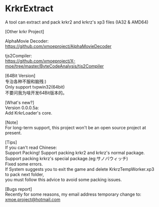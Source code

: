 # KrkrExtract
A tool can extract and pack krkr2 and krkrz's xp3 files (IA32 & AMD64)  

[Other krkr Project]  
 
AlphaMovie Decoder:  
https://github.com/xmoeproject/AlphaMovieDecoder

tjs2Compiler:  
https://github.com/xmoeproject/X-moe/tree/master/ByteCodeAnalysis/tjs2Compiler

[64Bit Version]  
专治各种不服和脑残:)  
Only support tvpwin32(64bit)  
不要问我为啥开发64Bit版本的。  
   
[What's new?]  
Version 0.0.0.5a:  
Add KrkrLoader's core.  


[Note]  
For long-term support, this project won't be an open source project at present.


[Tips]  
If you can't read Chinese:  
Support Packing! 
Support packing krkr2 and krkrz's normal package.  
Support packing krkrz's special package.(eg:サノバウィッチ)  
Fixed some errors.  
If System suggests you to exit the game and delete KrkrzTempWorker.xp3 to pack next folder,  
you must follow this advice to avoid some packing issues.  

[Bugs report]  
Recently for some reasons, my email address temporary change to: xmoe.project@hotmail.com


